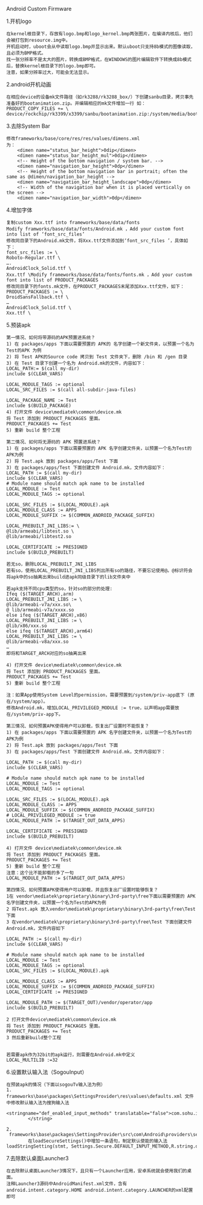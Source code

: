 Android Custom Firmware

1.开机logo

	在kernel根目录下，存放有logo.bmp和logo_kernel.bmp两张图片，在编译内核后，他们会被打包到resource.img中。
	开机启动时，uboot会从中读取logo.bmp并显示出来。默认uboot只支持8b模式的图像读取，且必须为BMP格式。
	找一张分辨率不是太大的图片，转换成BMP格式，在WINDOWS的图片编辑软件下转换成8b模式后，替换kernel根目录下的logo.bmp即可。
	注意，如果分辨率过大，可能会无法显示。

2.android开机动画

	在相应device的设备mk文件路径（如rk3288/rk3288_box/）下创建sanbu目录，拷贝事先准备好的bootanimation.zip。并编辑相应的mk文件增加一行 如：
	PRODUCT_COPY_FILES += \
	device/rockchip/rk3399/x3399/sanbu/bootanimation.zip:/system/media/bootanimation.zip

3.去除System Bar

	修改frameworks/base/core/res/res/values/dimens.xml
	为：
		<dimen name="status_bar_height">0dip</dimen>
		<dimen name="status_bar_height_mul">0dip</dimen>
		<!-- Height of the bottom navigation / system bar. -->
		<dimen name="navigation_bar_height">0dp</dimen>
		<!-- Height of the bottom navigation bar in portrait; often the same as @dimen/navigation_bar_height -->
		<dimen name="navigation_bar_height_landscape">0dp</dimen>
		<!-- Width of the navigation bar when it is placed vertically on the screen -->
		<dimen name="navigation_bar_width">0dp</dimen>

4.增加字体

	复制custom Xxx.ttf into frameworks/base/data/fonts
	Modify framworks/base/data/fonts/Android.mk ，Add your custom font into list of ‘font_src_files’
	修改同目录下的Android.mk文件，将Xxx.ttf文件添加到‘font_src_files ’，具体如下：
	font_src_files := \ 
	Roboto-Regular.ttf \ 
	…. 
	AndroidClock_Solid.ttf \ 
	Xxx.ttf \Modify frameworks/base/data/fonts/fonts.mk ，Add your custom font into list of PRODUCT_PACKAGES
	修改同目录下的fonts.mk文件，在PRODUCT_PACKAGES末尾添加Xxx.ttf文件，如下：
	PRODUCT_PACKAGES := \ 
	DroidSansFallback.ttf \ 
	… 
	AndroidClock_Solid.ttf \ 
	Xxx.ttf \


5.预装apk

	第一情况、如何将带源码的APK预置进系统？
	1) 在 packages/apps 下面以需要预置的 APK的 名字创建一个新文件夹，以预置一个名为Test的APK 为例
	2) 将 Test APK的Source code 拷贝到 Test 文件夹下，删除 /bin 和 /gen 目录
	3) 在 Test 目录下创建一个名为 Android.mk的文件，内容如下：
	LOCAL_PATH:= $(call my-dir)
	include $(CLEAR_VARS)

	LOCAL_MODULE_TAGS := optional
	LOCAL_SRC_FILES := $(call all-subdir-java-files)

	LOCAL_PACKAGE_NAME := Test
	include $(BUILD_PACKAGE)
	4) 打开文件 device\mediatek\common\device.mk
	将 Test 添加到 PRODUCT_PACKAGES 里面。
	PRODUCT_PACKAGES += Test
	5) 重新 build 整个工程

	第二情况、如何将无源码的 APK 预置进系统？ 
	1) 在 packages/apps 下面以需要预置的 APK 名字创建文件夹，以预置一个名为Test的APK为例
	2) 将 Test.apk 放到 packages/apps/Test 下面
	3) 在 packages/apps/Test 下面创建文件 Android.mk，文件内容如下：
	LOCAL_PATH := $(call my-dir)
	include $(CLEAR_VARS)
	# Module name should match apk name to be installed
	LOCAL_MODULE := Test
	LOCAL_MODULE_TAGS := optional

	LOCAL_SRC_FILES := $(LOCAL_MODULE).apk
	LOCAL_MODULE_CLASS := APPS
	LOCAL_MODULE_SUFFIX := $(COMMON_ANDROID_PACKAGE_SUFFIX)

	LOCAL_PREBUILT_JNI_LIBS:= \
	@lib/armeabi/libtest.so \
	@lib/armeabi/libtest2.so 

	LOCAL_CERTIFICATE := PRESIGNED
	include $(BUILD_PREBUILT)

	若无so，删除LOCAL_PREBUILT_JNI_LIBS
	若有so，使用LOCAL_PREBUILT_JNI_LIBS列出所有so的路径，不要忘记使用@。@标识符会将apk中的so抽离出来build进apk同级目录下的lib文件夹中

	若apk支持不同cpu类型的so，针对so的部分的处理:
	Ifeq ($(TARGET_ARCH),arm)
	LOCAL_PREBUILT_JNI_LIBS := \
	@lib/armeabi-v7a/xxx.so\
	@ lib/armeabi-v7a/xxxx.so
	else ifeq ($(TARGET_ARCH),x86)
	LOCAL_PREBUILT_JNI_LIBS := \
	@lib/x86/xxx.so
	else ifeq ($(TARGET_ARCH),arm64)
	LOCAL_PREBUILT_JNI_LIBS := \
	@lib/armeabi-v8a/xxx.so
	…
	即将和TARGET_ARCH对应的so抽离出来

	4) 打开文件 device\mediatek\common\device.mk
	将 Test 添加到 PRODUCT_PACKAGES 里面。
	PRODUCT_PACKAGES += Test
	5) 重新 build 整个工程

	注：如果App使用System Level的permission，需要预置到/system/priv-app底下 (原在/system/app)。
	修改Android.mk，增加LOCAL_PRIVILEGED_MODULE := true，以声明app需要放在/system/priv-app下。

	第三情况、如何预置APK使得用户可以卸载，恢复出厂设置时不能恢复？
	1) 在 packages/apps 下面以需要预置的 APK 名字创建文件夹，以预置一个名为Test的APK为例
	2) 将 Test.apk 放到 packages/apps/Test 下面
	3) 在 packages/apps/Test 下面创建文件 Android.mk，文件内容如下：

	LOCAL_PATH := $(call my-dir)
	include $(CLEAR_VARS)

	# Module name should match apk name to be installed
	LOCAL_MODULE := Test
	LOCAL_MODULE_TAGS := optional

	LOCAL_SRC_FILES := $(LOCAL_MODULE).apk
	LOCAL_MODULE_CLASS := APPS
	LOCAL_MODULE_SUFFIX := $(COMMON_ANDROID_PACKAGE_SUFFIX)
	# LOCAL_PRIVILEGED_MODULE := true
	LOCAL_MODULE_PATH := $(TARGET_OUT_DATA_APPS)

	LOCAL_CERTIFICATE := PRESIGNED
	include $(BUILD_PREBUILT)

	4) 打开文件 device\mediatek\common\device.mk
	将 Test 添加到 PRODUCT_PACKAGES 里面。
	PRODUCT_PACKAGES += Test
	5) 重新 build 整个工程
	注意：这个比不能卸载的多了一句
	LOCAL_MODULE_PATH := $(TARGET_OUT_DATA_APPS)

	第四情况、如何预置APK使得用户可以卸载，并且恢复出厂设置时能够恢复？
	1在 vendor\mediatek\proprietary\binary\3rd-party\free下面以需要预置的 APK 名字创建文件夹，以预置一个名为Test的APK为例
	2 将Test.apk 放入vendor\mediatek\proprietary\binary\3rd-party\free\Test下面
	3 在vendor\mediatek\proprietary\binary\3rd-party\free\Test 下面创建文件 Android.mk，文件内容如下

	LOCAL_PATH := $(call my-dir)
	include $(CLEAR_VARS)

	# Module name should match apk name to be installed
	LOCAL_MODULE := Test
	LOCAL_MODULE_TAGS := optional
	LOCAL_SRC_FILES := $(LOCAL_MODULE).apk

	LOCAL_MODULE_CLASS := APPS
	LOCAL_MODULE_SUFFIX := $(COMMON_ANDROID_PACKAGE_SUFFIX)
	LOCAL_CERTIFICATE := PRESIGNED

	LOCAL_MODULE_PATH := $(TARGET_OUT)/vendor/operator/app
	include $(BUILD_PREBUILT)

	2 打开文件device\mediatek\common\device.mk
	将 Test 添加到 PRODUCT_PACKAGES 里面。
	PRODUCT_PACKAGES += Test
	3 然后重新build整个工程


	若需要apk作为32bit的apk运行，则需要在Android.mk中定义
	LOCAL_MULTILIB :=32



6.设置默认输入法（SogouInput）

	在预装apk的情况（下面以sogouTv输入法为例）
	1.  frameworks\base\packages\SettingsProvider\res\values\defaults.xml 文件中修改默认输入法为搜狗输入法
	        <stringname="def_enabled_input_methods" translatable="false">com.sohu.inputmethod.sogou.tv/.SogouIME
	        </string>
	 
	2.  frameworks\base\packages\SettingsProvider\src\com\Android\providers\settings\DatabaseHelper.Java  
	        在loadSecureSettings()中增加一条语句，制定默认使能的输入法  loadStringSetting(stmt, Settings.Secure.DEFAULT_INPUT_METHOD,R.string.def_enabled_input_methods);

7.去除默认桌面Launcher3

	在去除默认桌面Launcher3情况下，且只有一个Launcher应用，安卓系统就会使用我们的桌面。
	注释Launcher3源码中AndroidManifest.xml文件，含有android.intent.category.HOME android.intent.category.LAUNCHER的xml配置即可

